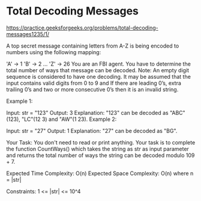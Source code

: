 # Total Decoding Messages


https://practice.geeksforgeeks.org/problems/total-decoding-messages1235/1/



A top secret message containing letters from A-Z is being encoded to numbers using the following mapping:

'A' -> 1
'B' -> 2
...
'Z' -> 26
You are an FBI agent. You have to determine the total number of ways that message can be decoded.
Note: An empty digit sequence is considered to have one decoding. It may be assumed that the input contains valid digits from 0 to 9 and If there are leading 0’s, extra trailing 0’s and two or more consecutive 0’s then it is an invalid string.
 

Example 1:

Input: str = "123"
Output: 3
Explanation: "123" can be decoded as "ABC"(123),
"LC"(12 3) and "AW"(1 23).
Example 2:

Input: str = "27"
Output: 1
Explanation: "27" can be decoded as "BG".
 

Your Task:
You don't need to read or print anything. Your task is to complete the function CountWays() which takes the string as str as input parameter and returns the total number of ways the string can be decoded modulo 109 + 7.
 

Expected Time Complexity: O(n)
Expected Space Complexity: O(n) where n  = |str|

Constraints:
1 <= |str| <= 10^4

